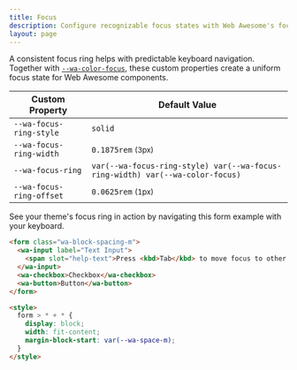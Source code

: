 ```yaml
---
title: Focus
description: Configure recognizable focus states with Web Awesome's focus properties.
layout: page
---
```


A consistent focus ring helps with predictable keyboard navigation. Together with [`--wa-color-focus`](/docs/theming/color/#interactions), these custom properties create a uniform focus state for Web Awesome components.


| Custom Property          |  Default Value                                                                |
| ------------------------ | ----------------------------------------------------------------------------- |
| `--wa-focus-ring-style`  | `solid`                                                                       |
| `--wa-focus-ring-width`  | `0.1875rem` <small>(3px)</small>                                              |
| `--wa-focus-ring`        | `var(--wa-focus-ring-style) var(--wa-focus-ring-width) var(--wa-color-focus)` |
| `--wa-focus-ring-offset` | `0.0625rem` <small>(1px)</small>                                              |

See your theme's focus ring in action by navigating this form example with your keyboard.

```html {.example}
<form class="wa-block-spacing-m">
  <wa-input label="Text Input">
    <span slot="help-text">Press <kbd>Tab</kbd> to move focus to other interactive elements.</span>
  </wa-input>
  <wa-checkbox>Checkbox</wa-checkbox>
  <wa-button>Button</wa-button>
</form>

<style>
  form > * + * {
    display: block;
    width: fit-content;
    margin-block-start: var(--wa-space-m);
  }
</style>
```